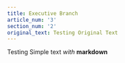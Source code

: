 ```yaml
---
title: Executive Branch
article_num: '3'
section_num: '2'
original_text: Testing Original Text
---
```

Testing Simple text *with* **markdown**
